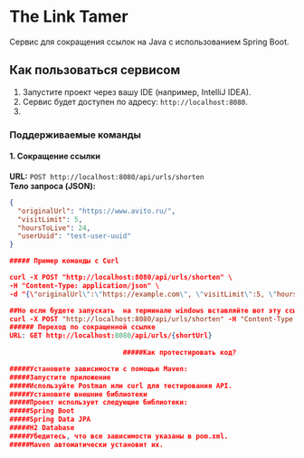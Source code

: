 # The Link Tamer

Сервис для сокращения ссылок на Java с использованием Spring Boot.

## Как пользоваться сервисом

1. Запустите проект через вашу IDE (например, IntelliJ IDEA).
2. Сервис будет доступен по адресу: `http://localhost:8080`.
3. 

### Поддерживаемые команды

#### 1. Сокращение ссылки
**URL:** `POST http://localhost:8080/api/urls/shorten`  
**Тело запроса (JSON):**
```json
{
  "originalUrl": "https://www.avito.ru/",
  "visitLimit": 5,
  "hoursToLive": 24,
  "userUuid": "test-user-uuid"
}

##### Пример команды с Curl

curl -X POST "http://localhost:8080/api/urls/shorten" \
-H "Content-Type: application/json" \
-d "{\"originalUrl\":\"https://example.com\", \"visitLimit\":5, \"hoursToLive\":24, \"userUuid\":\"test-user-uuid\"}"

##Но если будете запускать  на терминале windows вставляйте вот эту ссылку, так как нужно чтобы она была в одну строку и без слэшей
curl -X POST "http://localhost:8080/api/urls/shorten" -H "Content-Type: application/json" -d "{\"originalUrl\":\"https://www.avito.ru\", \"visitLimit\":5, \"hoursToLive\":24, \"userUuid\":\"test-user-uuid\"}"
###### Переход по сокращенной ссылке
URL: GET http://localhost:8080/api/urls/{shortUrl}
                            
                            #####Как протестировать код?

#####Установите зависимости с помощью Maven:
#####Запустите приложение
#####Используйте Postman или curl для тестирования API.
#####Установите внешние библиотеки
#####Проект использует следующие библиотеки:
#####Spring Boot
#####Spring Data JPA
#####H2 Database
#####Убедитесь, что все зависимости указаны в pom.xml. 
#####Maven автоматически установит их.